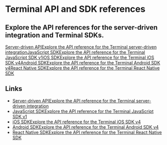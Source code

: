 # Terminal API and SDK references

## Explore the API references for the server-driven integration and Terminal SDKs.

[Server-driven APIExplore the API reference for the Terminal server-driven
integration](https://docs.stripe.com/api/terminal/readers)[JavaScript SDKExplore
the API reference for the Terminal JavaScript SDK
v1](https://docs.stripe.com/terminal/references/api/js-sdk)[iOS SDKExplore the
API reference for the Terminal iOS SDK
v4](https://stripe.dev/stripe-terminal-ios/docs/index.html)[Android SDKExplore
the API reference for the Terminal Android SDK
v4](https://stripe.dev/stripe-terminal-android/)[React Native SDKExplore the API
reference for the Terminal React Native
SDK](https://stripe.dev/stripe-terminal-react-native/)

## Links

- [Server-driven APIExplore the API reference for the Terminal server-driven
integration](https://docs.stripe.com/api/terminal/readers)
- [JavaScript SDKExplore the API reference for the Terminal JavaScript SDK
v1](https://docs.stripe.com/terminal/references/api/js-sdk)
- [iOS SDKExplore the API reference for the Terminal iOS SDK
v4](https://stripe.dev/stripe-terminal-ios/docs/index.html)
- [Android SDKExplore the API reference for the Terminal Android SDK
v4](https://stripe.dev/stripe-terminal-android/)
- [React Native SDKExplore the API reference for the Terminal React Native
SDK](https://stripe.dev/stripe-terminal-react-native/)